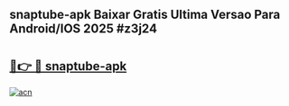 ## snaptube-apk Baixar Gratis Ultima Versao Para Android/IOS 2025 #z3j24

# <h2><a href="https://ainizakaria.my?title=snaptube-apk&ref=20M">🔗👉 🔴 snaptube-apk</a></h2>

[![acn](https://github.com/user-attachments/assets/0f9c940e-d8b0-45ae-aac7-cd30a18b3e1c)](https://ainizakaria.my?title=snaptube-apk&ref=20M)

